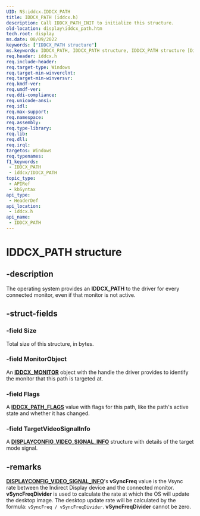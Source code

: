 ```yaml
---
UID: NS:iddcx.IDDCX_PATH
title: IDDCX_PATH (iddcx.h)
description: Call IDDCX_PATH_INIT to initialize this structure.
old-location: display\iddcx_path.htm
tech.root: display
ms.date: 08/09/2022
keywords: ["IDDCX_PATH structure"]
ms.keywords: IDDCX_PATH, IDDCX_PATH structure, IDDCX_PATH structure [Display Devices], IDDCX_PATH structure pointer [Display Devices], IDDCX_PATH structure structure [Display Devices], display.iddcx_path, iddcx/IDDCX_PATH
req.header: iddcx.h
req.include-header: 
req.target-type: Windows
req.target-min-winverclnt: 
req.target-min-winversvr: 
req.kmdf-ver: 
req.umdf-ver: 
req.ddi-compliance: 
req.unicode-ansi: 
req.idl: 
req.max-support: 
req.namespace: 
req.assembly: 
req.type-library: 
req.lib: 
req.dll: 
req.irql: 
targetos: Windows
req.typenames: 
f1_keywords:
 - IDDCX_PATH
 - iddcx/IDDCX_PATH
topic_type:
 - APIRef
 - kbSyntax
api_type:
 - HeaderDef
api_location:
 - iddcx.h
api_name:
 - IDDCX_PATH
---
```


# IDDCX_PATH structure

## -description

The operating system provides an **IDDCX_PATH** to the driver for every connected monitor, even if that monitor is not active.

## -struct-fields

### -field Size

Total size of this structure, in bytes.

### -field MonitorObject

An [**IDDCX_MONITOR**](/windows-hardware/drivers/display/iddcx-objects) object with the handle the driver provides to identify the monitor that this path is targeted at.

### -field Flags

A [**IDDCX_PATH_FLAGS**](ne-iddcx-iddcx_path_flags.md) value with flags for this path, like the path's active state and whether it has changed.

### -field TargetVideoSignalInfo

A [**DISPLAYCONFIG_VIDEO_SIGNAL_INFO**](/windows/win32/api/wingdi/ns-wingdi-displayconfig_video_signal_info) structure with details of the target mode signal.

## -remarks

[**DISPLAYCONFIG_VIDEO_SIGNAL_INFO**](/windows/win32/api/wingdi/ns-wingdi-displayconfig_video_signal_info)'s **vSyncFreq** value is the Vsync rate between the Indirect Display device and the connected monitor.  **vSyncFreqDivider** is used to calculate the rate at which the OS will update the desktop image. The desktop update rate will be calculated by the formula: ```vSyncFreq / vSyncFreqDivider```. **vSyncFreqDivider** cannot be zero.
